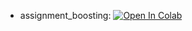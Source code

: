 * assignment_boosting: [![Open In Colab](https://colab.research.google.com/assets/colab-badge.svg)](https://colab.research.google.com/github/girafe-ai/ml-course/blob/23f_yandex_ml_trainings/homeworks/assignment06_boosting/assignment_boosting.ipynb)

